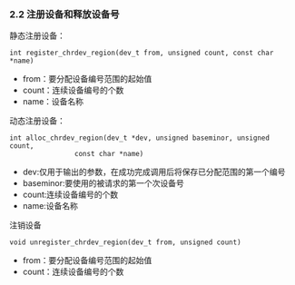 ### 2.2 注册设备和释放设备号

静态注册设备：

```
int register_chrdev_region(dev_t from, unsigned count, const char *name)
```

- from：要分配设备编号范围的起始值
- count：连续设备编号的个数
- name：设备名称

动态注册设备：

```
int alloc_chrdev_region(dev_t *dev, unsigned baseminor, unsigned count,
				const char *name)

```
- dev:仅用于输出的参数，在成功完成调用后将保存已分配范围的第一个编号
- baseminor:要使用的被请求的第一个次设备号
- count:连续设备编号的个数
- name:设备名称

注销设备

```
void unregister_chrdev_region(dev_t from, unsigned count)
```

- from：要分配设备编号范围的起始值
- count：连续设备编号的个数
